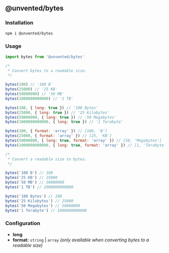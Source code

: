 ## @unvented/bytes

### Installation

```bash
npm i @unvented/bytes
```

### Usage

```js
import bytes from '@unvented/bytes'

/*
 * Convert bytes to a readable size.
 */

bytes(100) // '100 B'
bytes(25000) // '25 KB'
bytes(50000000) // '50 MB'
bytes(1000000000000) // '1 TB'

bytes(100, { long: true }) // '100 Bytes'
bytes(25000, { long: true }) // '25 Kilobytes'
bytes(50000000, { long: true }) // '50 Megabytes'
bytes(1000000000000, { long: true }) // '1 Terabyte'

bytes(100, { format: 'array' }) // [100, 'B']
bytes(25000, { format: 'array' }) // [25, 'KB']
bytes(50000000, { long: true, format: 'array' }) // [50, 'Megabytes']
bytes(1000000000000, { long: true, format: 'array' }) // [1, 'Terabyte']

/*
 * Convert a readable size to bytes.
 */

bytes('100 B') // 100
bytes('25 KB') // 25000
bytes('50 MB') // 50000000
bytes('1 TB') // 1000000000000

bytes('100 Bytes') // 100
bytes('25 Kilobytes') // 25000
bytes('50 Megabytes') // 50000000
bytes('1 Terabyte') // 1000000000000
```

### Configuration

* **long**
* **format:** `string` | `array` *(only available when converting bytes to a readable size)*
